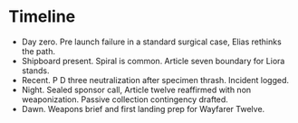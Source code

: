 # Timeline

- Day zero. Pre launch failure in a standard surgical case, Elias rethinks the path.  
- Shipboard present. Spiral is common. Article seven boundary for Liora stands.  
- Recent. P D three neutralization after specimen thrash. Incident logged.  
- Night. Sealed sponsor call, Article twelve reaffirmed with non weaponization. Passive collection contingency drafted.  
- Dawn. Weapons brief and first landing prep for Wayfarer Twelve.
